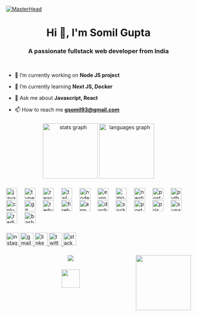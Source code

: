 [![MasterHead](https://github-production-user-asset-6210df.s3.amazonaws.com/74038190/242390524-0c7eb6ed-663b-4ce4-bfbd-18239a38ba1b.gif)](https://github.com/Somilg11)

<h1 align="center">Hi 👋, I'm Somil Gupta</h1>
<h3 align="center">A passionate fullstack web developer from India</h3>
<br>

- 🔭 I’m currently working on **Node JS project**

- 🌱 I’m currently learning **Next JS, Docker**

- 💬 Ask me about **Javascript, React**

- 📫 How to reach me **gsomil93@gmail.com**

###

<div align="center">
  <img src="https://github-readme-stats.vercel.app/api?username=Somilg11&hide_title=false&hide_rank=false&show_icons=true&include_all_commits=true&count_private=true&disable_animations=false&theme=dracula&locale=en&hide_border=false" height="150" alt="stats graph"  />
  <img src="https://github-readme-stats.vercel.app/api/top-langs?username=Somilg11&locale=en&hide_title=false&layout=compact&card_width=320&langs_count=5&theme=dracula&hide_border=false" height="150" alt="languages graph"  />
</div>

###

<div align="left">
  <img src="https://cdn.jsdelivr.net/gh/devicons/devicon/icons/javascript/javascript-original.svg" height="30" alt="javascript logo"  />
  <img width="12" />
  <img src="https://cdn.jsdelivr.net/gh/devicons/devicon/icons/typescript/typescript-original.svg" height="30" alt="typescript logo"  />
  <img width="12" />
  <img src="https://cdn.jsdelivr.net/gh/devicons/devicon/icons/react/react-original.svg" height="30" alt="react logo"  />
  <img width="12" />
  <img src="https://cdn.simpleicons.org/tailwindcss/06B6D4" height="30" alt="tailwindcss logo"  />
  <img width="12" />
  <img src="https://skillicons.dev/icons?i=nodejs" height="30" alt="nodejs logo"  />
  <img width="12" />
  <img src="https://skillicons.dev/icons?i=express" height="30" alt="express logo"  />
  <img width="12" />
  <img src="https://skillicons.dev/icons?i=mongodb" height="30" alt="mongodb logo"  />
  <img width="12" />
  <img src="https://cdn.jsdelivr.net/gh/devicons/devicon/icons/nextjs/nextjs-original.svg" height="30" alt="nextjs logo"  />
  <img width="12" />
  <img src="https://cdn.simpleicons.org/postman/FF6C37" height="30" alt="postman logo"  />
  <img width="12" />
<!--   <img src="https://cdn.jsdelivr.net/gh/devicons/devicon/icons/materialui/materialui-original.svg" height="30" alt="materialui logo"  /> -->
<!--   <img width="12" /> -->
<!--   <img src="https://cdn.jsdelivr.net/gh/devicons/devicon/icons/bootstrap/bootstrap-original.svg" height="30" alt="bootstrap logo"  /> -->
<!--   <img width="12" /> -->
  <img src="https://cdn.jsdelivr.net/gh/devicons/devicon/icons/python/python-original.svg" height="30" alt="python logo"  />
  <img width="12" />
  <img src="https://cdn.jsdelivr.net/gh/devicons/devicon/icons/cplusplus/cplusplus-original.svg" height="30" alt="cplusplus logo"  />
  <img width="12" />
  <img src="https://cdn.jsdelivr.net/gh/devicons/devicon/icons/git/git-original.svg" height="30" alt="git logo"  />
  <img width="12" />
<!--   <img src="https://cdn.jsdelivr.net/gh/devicons/devicon/icons/figma/figma-original.svg" height="30" alt="figma logo"  /> -->
<!--   <img width="12" /> -->
<!--   <img src="https://cdn.jsdelivr.net/gh/devicons/devicon/icons/npm/npm-original-wordmark.svg" height="30" alt="npm logo"  /> -->
<!--   <img width="12" /> -->
<!--   <img src="https://cdn.jsdelivr.net/gh/devicons/devicon/icons/nginx/nginx-original.svg" height="30" alt="nginx logo"  /> -->
<!--   <img width="12" /> -->
<!--   <img src="https://cdn.jsdelivr.net/gh/devicons/devicon/icons/graphql/graphql-plain.svg" height="30" alt="graphql logo"  /> -->
<!--   <img width="12" /> -->
  <img src="https://cdn.jsdelivr.net/gh/devicons/devicon/icons/redux/redux-original.svg" height="30" alt="redux logo"  />
  <img width="12" />
  <img src="https://skillicons.dev/icons?i=firebase" height="30" alt="firebase logo"  />
  <img width="12" />
  <img src="https://cdn.simpleicons.org/appwrite/F02E65" height="30" alt="appwrite logo"  />
  <img width="12" />
  <img src="https://cdn.simpleicons.org/docker/2496ED" height="30" alt="docker logo"  />
  <img width="12" />
<!--   <img src="https://cdn.jsdelivr.net/gh/devicons/devicon/icons/kubernetes/kubernetes-plain.svg" height="30" alt="kubernetes logo"  />
  <img width="12" /> -->
<!--   <img src="https://skillicons.dev/icons?i=solidity" height="30" alt="solidity logo"  /> -->
<!--   <img width="12" /> -->
<!--   <img src="https://skillicons.dev/icons?i=aws" height="30" alt="amazonwebservices logo"  />
  <img width="12" /> -->
  <img src="https://cdn.jsdelivr.net/gh/devicons/devicon/icons/socketio/socketio-original.svg" height="30" alt="socketio logo"  />
  <img width="12" />
  <img src="https://cdn.simpleicons.org/postgresql/4169E1" height="30" alt="postgresql logo"  />
  <img width="12" />
  <img src="https://cdn.simpleicons.org/prisma/2D3748" height="30" alt="prisma logo"  />
  <img width="12" />
  <img src="https://cdn.simpleicons.org/supabase/3ECF8E" height="30" alt="supabase logo"  />
  <img width="12" />
  <img src="https://cdn.jsdelivr.net/gh/devicons/devicon/icons/redis/redis-original.svg" height="30" alt="redis logo"  />
  <img width="12" />
  <img src="https://cdn.simpleicons.org/gnubash/4EAA25" height="30" alt="bash logo"  />
  <img width="12" />
<!--   <img src="https://cdn.jsdelivr.net/gh/devicons/devicon/icons/go/go-original.svg" height="30" alt="go logo"  />
  <img width="12" /> -->
<!--   <img src="https://cdn.simpleicons.org/rust/000000" height="30" alt="rust logo"  /> -->
<!--   <img width="12" />
  <img src="https://skillicons.dev/icons?i=threejs" height="30" alt="threejs logo"  />
  <img width="12" />
  <img src="https://cdn.simpleicons.org/apachekafka/231F20" height="30" alt="apachekafka logo"  /> -->
</div>

###

<div align="left">
  <a href="https://www.instagram.com/somil_1101/" target="_blank">
    <img src="https://img.shields.io/static/v1?message=Instagram&logo=instagram&label=&color=E4405F&logoColor=white&labelColor=&style=for-the-badge" height="35" alt="instagram logo"  />
  </a>
  <a href="gsomil93@gmail.com" target="_blank">
    <img src="https://img.shields.io/static/v1?message=Gmail&logo=gmail&label=&color=D14836&logoColor=white&labelColor=&style=for-the-badge" height="35" alt="gmail logo"  />
  </a>
  <a href="https://www.linkedin.com/in/somil-gupta-3740ab27b/" target="_blank">
    <img src="https://img.shields.io/static/v1?message=LinkedIn&logo=linkedin&label=&color=0077B5&logoColor=white&labelColor=&style=for-the-badge" height="35" alt="linkedin logo"  />
  </a>
  <a href="https://x.com/somil_1101" target="_blank">
    <img src="https://img.shields.io/static/v1?message=Twitter&logo=twitter&label=&color=1DA1F2&logoColor=white&labelColor=&style=for-the-badge" height="35" alt="twitter logo"  />
  </a>
  <a href="https://stackoverflow.com/users/23076150/somil-gupta" target="_blank">
    <img src="https://img.shields.io/static/v1?message=Stackoverflow&logo=stackoverflow&label=&color=FE7A16&logoColor=white&labelColor=&style=for-the-badge" height="35" alt="stackoverflow logo"  />
  </a>
</div>

###

<img align="right" height="150" src="https://media.giphy.com/media/E8GfFH47PKeyI/giphy.gif"  />

###

<div align="center">
  <img src="https://profile-counter.glitch.me/Somilg11/count.svg?"  />
</div>

###

<div align="center">
  <img height="50" src="https://user-images.githubusercontent.com/74038190/212284158-e840e285-664b-44d7-b79b-e264b5e54825.gif" />
</div>

###

